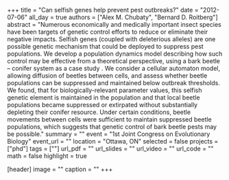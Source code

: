 +++
title = "Can selfish genes help prevent pest outbreaks?"
date = "2012-07-06"
all_day = true
authors = ["Alex M. Chubaty", "Bernard D. Roitberg"]
abstract = "Numerous economically and medically important insect species have been targets of genetic control efforts to reduce or eliminate their negative impacts. Selfish genes (coupled with deleterious alleles) are one possible genetic mechanism that could be deployed to suppress pest populations. We develop a population dynamics model describing how such control may be effective from a theoretical perspective, using a bark beetle – conifer system as a case study . We consider a cellular automaton model, allowing diffusion of beetles between cells, and assess whether beetle populations can be suppressed and maintained below outbreak thresholds. We found, that for biologically-relevant parameter values, this selfish genetic element is maintained in the population and that local beetle populations became suppressed or extirpated without substantially depleting their conifer resource. Under certain conditions, beetle movements between cells were sufficient to maintain suppressed beetle populations, which suggests that genetic control of bark beetle pests may be possible."
summary = ""
event = "1st Joint Congress on Evolutionary Biology"
event_url = ""
location = "Ottawa, ON"
selected = false
projects = ["phd"]
tags = [""]
url_pdf = ""
url_slides = ""
url_video = ""
url_code = ""
math = false
highlight = true

[header]
image = ""
caption = ""
+++
